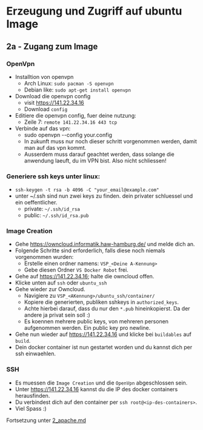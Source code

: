 # Erzeugung und Zugriff auf ubuntu Image

## 2a - Zugang zum Image

### OpenVpn
  * Installtion von openvpn
    * Arch Linux: `sudo pacman -S openvpn`
    * Debian like: `sudo apt-get install openvpn`
  * Download die openvpn config
    * visit https://141.22.34.16
    * Download `config`
  * Editiere die openvpn config, fuer deine nutzung:
    * Zeile 7: `remote 141.22.34.16 443 tcp`
  * Verbinde auf das vpn:
    * sudo openvpn --config your.config
    * In zukunft muss nur noch dieser schritt vorgenommen werden, damit man auf das vpn kommt.
    * Ausserdem muss darauf geachtet werden, dass solange die anwendung laeuft, du im VPN bist. Also nicht schliessen!

### Generiere ssh keys unter linux:
  * `ssh-keygen -t rsa -b 4096 -C "your_email@example.com"`
  * unter ~/.ssh sind nun zwei keys zu finden. dein privater schluessel und ein oeffentlicher.
    * private: `~/.ssh/id_rsa`
    * public: `~/.ssh/id_rsa.pub`
    
### Image Creation
  * Gehe https://owncloud.informatik.haw-hamburg.de/ und melde dich an.
  * Folgende Schritte sind erforderlich, falls diese noch niemals vorgenommen wurden:
    * Erstelle einen ordner namens: `VSP_<Deine A-Kennung>`
    * Gebe diesen Ordner `VS Docker Robot` frei.
  * Gehe auf https://141.22.34.16; halte die owncloud offen.
  * Klicke unten auf `ssh` oder `ubuntu_ssh`
  * Gehe wieder zur Owncloud.
    * Navigiere zu `VSP_<AKennung>/ubuntu_ssh/container/`
    * Kopiere die generierten, publiken sshkeys in `authorized_keys`.
    * Achte hierbei darauf, dass du nur den `*.pub` hineinkopierst. Da der andere ja privat sein soll :)
    * Es koennen mehrere public keys, von mehreren personen aufgenommen werden. Ein public key pro newline.
  * Gehe nun wieder auf https://141.22.34.16 und klicke bei `buildables` auf `build`.
  * Dein docker container ist nun gestartet worden und du kannst dich per ssh einwaehlen.

### SSH
  * Es muessen die `Image Creation` und die `OpenVpn` abgeschlossen sein.
  * Unter https://141.22.34.16 kannst du die IP des docker containers herausfinden.
  * Du verbindest dich auf den container per `ssh root@<ip-des-containers>`.
  * Viel Spass :)

Fortsetzung unter [2_apache.md](2_apache.md)
